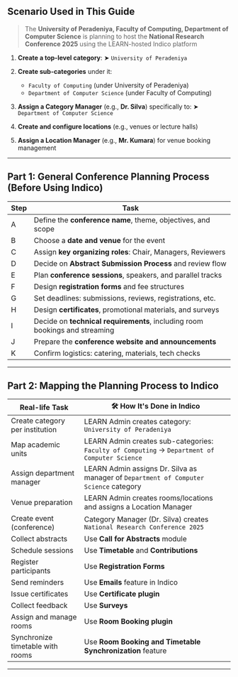 
## **Scenario Used in This Guide**

> The **University of Peradeniya, Faculty of Computing, Department of Computer Science** is planning to host the **National Research Conference 2025** using the LEARN-hosted Indico platform

1. **Create a top-level category**:
   ➤ `University of Peradeniya`

2. **Create sub-categories** under it:

   * `Faculty of Computing` (under University of Peradeniya)
   * `Department of Computer Science` (under Faculty of Computing)

3. **Assign a Category Manager** (e.g., **Dr. Silva**) specifically to:
   ➤ `Department of Computer Science`

4. **Create and configure locations** (e.g., venues or lecture halls)

5. **Assign a Location Manager** (e.g., **Mr. Kumara**) for venue booking management


---

## **Part 1: General Conference Planning Process (Before Using Indico)**

| Step | Task                                                                        |
| ---- | --------------------------------------------------------------------------- |
| A    | Define the **conference name**, theme, objectives, and scope                |
| B    | Choose a **date and venue** for the event                                   |
| C    | Assign **key organizing roles**: Chair, Managers, Reviewers                 |
| D    | Decide on **Abstract Submission Process** and review flow                   |
| E    | Plan **conference sessions**, speakers, and parallel tracks                 |
| F    | Design **registration forms** and fee structures                            |
| G    | Set deadlines: submissions, reviews, registrations, etc.                    |
| H    | Design **certificates**, promotional materials, and surveys                 |
| I    | Decide on **technical requirements**, including room bookings and streaming |
| J    | Prepare the **conference website and announcements**                        |
| K    | Confirm logistics: catering, materials, tech checks                         |

---

## **Part 2: Mapping the Planning Process to Indico**

|  Real-life Task                | 🛠️ How It's Done in Indico                                                                   |
| -------------------------------- | --------------------------------------------------------------------------------------------- |
| Create category per institution  | LEARN Admin creates category: `University of Peradeniya`                                      |
| Map academic units               | LEARN Admin creates sub-categories: `Faculty of Computing` → `Department of Computer Science` |
| Assign department manager        | LEARN Admin assigns Dr. Silva as manager of `Department of Computer Science` category         |
| Venue preparation                | LEARN Admin creates rooms/locations and assigns a Location Manager                            |
| Create event (conference)        | Category Manager (Dr. Silva) creates `National Research Conference 2025`                      |
| Collect abstracts                | Use **Call for Abstracts** module                                                             |
| Schedule sessions                | Use **Timetable** and **Contributions**                                                       |
| Register participants            | Use **Registration Forms**                                                                    |
| Send reminders                   | Use **Emails** feature in Indico                                                              |
| Issue certificates               | Use **Certificate plugin**                                                                    |
| Collect feedback                 | Use **Surveys**                                                                               |
| Assign and manage rooms          | Use **Room Booking plugin**                                                                   |
| Synchronize timetable with rooms | Use **Room Booking and Timetable Synchronization** feature                                    |

---

